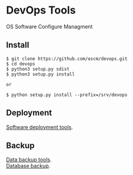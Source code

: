 DevOps Tools
====

OS Software Configure Managment

Install
-------
	$ git clone https://github.com/oscm/devops.git
	$ cd devops
	$ python3 setup.py sdist
	$ python3 setup.py install

	or 
	
	$ python setup.py install --prefix=/srv/devops
	
Deployment
----------
[Software deployment tools](https://github.com/oscm/devops/blob/master/doc/deployment.md).	

Backup
------
[Data backup tools](https://github.com/oscm/devops/blob/master/doc/backup.md).	
[Database backup](https://github.com/oscm/devops/blob/master/doc/database.md).	


